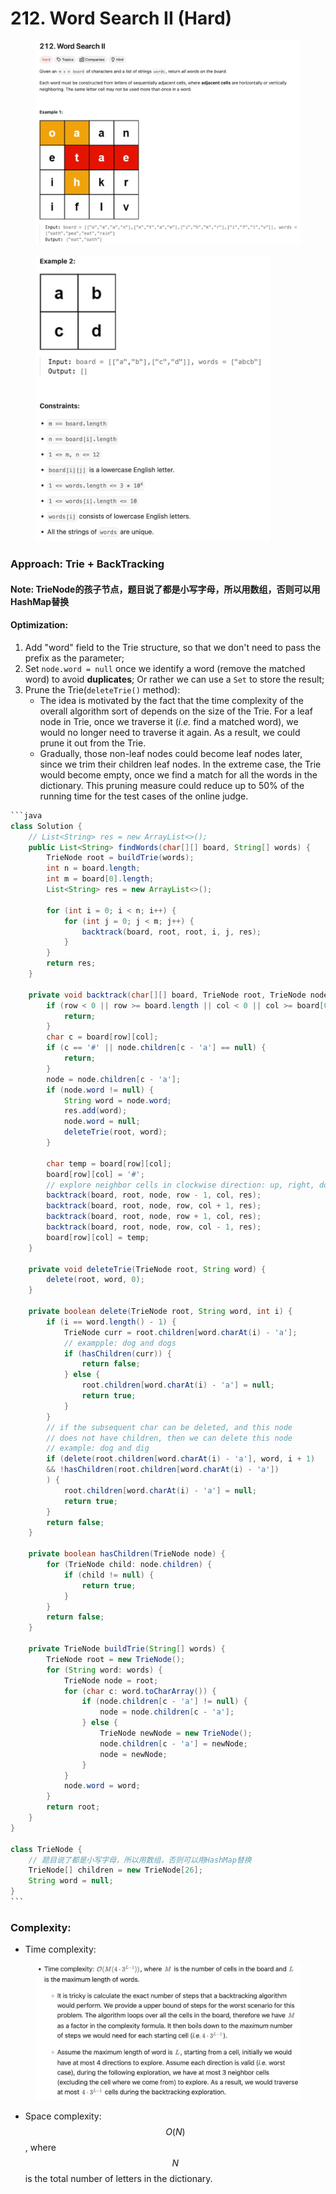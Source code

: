 # 212. Word Search II (Hard)

<figure><img src="../../../.gitbook/assets/image (13).png" alt=""><figcaption></figcaption></figure>

<figure><img src="../../../.gitbook/assets/image (1) (1) (1) (1).png" alt="" width="375"><figcaption></figcaption></figure>

### Approach: Trie + BackTracking

#### Note: TrieNode的孩子节点，题目说了都是小写字母，所以用数组，否则可以用HashMap替换

#### Optimization:

1. Add "word" field to the Trie structure, so that we don't need to pass the prefix as the parameter;
2. Set `node.word = null` once we identify a word (remove the matched word) to avoid **duplicates**; Or rather we can use a `Set` to store the result;
3. Prune the Trie(`deleteTrie()` method):
   * The idea is motivated by the fact that the time complexity of the overall algorithm sort of depends on the size of the Trie. For a leaf node in Trie, once we traverse it (_i.e._ find a matched word), we would no longer need to traverse it again. As a result, we could prune it out from the Trie.
   * Gradually, those non-leaf nodes could become leaf nodes later, since we trim their children leaf nodes. In the extreme case, the Trie would become empty, once we find a match for all the words in the dictionary. This pruning measure could reduce up to 50% of the running time for the test cases of the online judge.

````java
```java
class Solution {
    // List<String> res = new ArrayList<>();
    public List<String> findWords(char[][] board, String[] words) {
        TrieNode root = buildTrie(words);
        int n = board.length;
        int m = board[0].length;
        List<String> res = new ArrayList<>();

        for (int i = 0; i < n; i++) {
            for (int j = 0; j < m; j++) {
                backtrack(board, root, root, i, j, res);
            }
        }
        return res;
    }

    private void backtrack(char[][] board, TrieNode root, TrieNode node, int row, int col, List<String> res) {
        if (row < 0 || row >= board.length || col < 0 || col >= board[0].length) {
            return;
        }
        char c = board[row][col];
        if (c == '#' || node.children[c - 'a'] == null) {
            return;
        }
        node = node.children[c - 'a'];
        if (node.word != null) {
            String word = node.word;
            res.add(word);
            node.word = null;
            deleteTrie(root, word);
        }

        char temp = board[row][col];
        board[row][col] = '#';
        // explore neighbor cells in clockwise direction: up, right, down, left
        backtrack(board, root, node, row - 1, col, res);
        backtrack(board, root, node, row, col + 1, res);
        backtrack(board, root, node, row + 1, col, res);
        backtrack(board, root, node, row, col - 1, res);
        board[row][col] = temp;
    }

    private void deleteTrie(TrieNode root, String word) {
        delete(root, word, 0);
    }

    private boolean delete(TrieNode root, String word, int i) {
        if (i == word.length() - 1) {
            TrieNode curr = root.children[word.charAt(i) - 'a'];
            // exampple: dog and dogs
            if (hasChildren(curr)) {
                return false;
            } else {
                root.children[word.charAt(i) - 'a'] = null;
                return true;
            }
        }
        // if the subsequent char can be deleted, and this node
        // does not have children, then we can delete this node
        // example: dog and dig
        if (delete(root.children[word.charAt(i) - 'a'], word, i + 1)
        && !hasChildren(root.children[word.charAt(i) - 'a'])
        ) {
            root.children[word.charAt(i) - 'a'] = null;
            return true;
        } 
        return false;
    }

    private boolean hasChildren(TrieNode node) {
        for (TrieNode child: node.children) {
            if (child != null) {
                return true;
            }
        }
        return false;
    }

    private TrieNode buildTrie(String[] words) {
        TrieNode root = new TrieNode();
        for (String word: words) {
            TrieNode node = root;
            for (char c: word.toCharArray()) {
                if (node.children[c - 'a'] != null) {
                    node = node.children[c - 'a'];
                } else {
                    TrieNode newNode = new TrieNode();
                    node.children[c - 'a'] = newNode;
                    node = newNode;
                }
            }
            node.word = word;
        }
        return root;
    }
}

class TrieNode {
    // 题目说了都是小写字母，所以用数组，否则可以用HashMap替换
    TrieNode[] children = new TrieNode[26];
    String word = null;
}
```
````

### Complexity:

* Time complexity:

<figure><img src="../../../.gitbook/assets/image (12).png" alt="" width="563"><figcaption></figcaption></figure>

* Space complexity:$$O(N)$$, where $$N$$ is the total number of letters in the dictionary.
